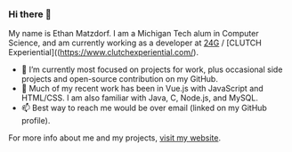 ### Hi there 👋

My name is Ethan Matzdorf. I am a Michigan Tech alum in Computer Science, and am currently working as a developer at [24G](https://24g.com) / [CLUTCH Experiential]((https://www.clutchexperiential.com/).

- 🔭 I’m currently most focused on projects for work, plus occasional side projects and open-source contribution on my GitHub.
- 🧠 Much of my recent work has been in Vue.js with JavaScript and HTML/CSS. I am also familiar with Java, C, Node.js, and MySQL.
- 📫 Best way to reach me would be over email (linked on my GitHub profile).

For more info about me and my projects, [visit my website](https://etekweb.net).

<!--
**etekweb/etekweb** is a ✨ _special_ ✨ repository because its `README.md` (this file) appears on your GitHub profile.

Here are some ideas to get you started:

- 🔭 I’m currently working on ...
- 🌱 I’m currently learning ...
- 👯 I’m looking to collaborate on ...
- 🤔 I’m looking for help with ...
- 💬 Ask me about ...
- 📫 How to reach me: ...
- 😄 Pronouns: ...
- ⚡ Fun fact: ...
-->
